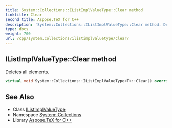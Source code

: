 ```yaml
---
title: System::Collections::IListImplValueType::Clear method
linktitle: Clear
second_title: Aspose.TeX for C++
description: 'System::Collections::IListImplValueType::Clear method. Deletes all elements in C++.'
type: docs
weight: 700
url: /cpp/system.collections/ilistimplvaluetype/clear/
---
```

## IListImplValueType::Clear method


Deletes all elements.

```cpp
virtual void System::Collections::IListImplValueType<T>::Clear() override
```

## See Also

* Class [IListImplValueType](../)
* Namespace [System::Collections](../../)
* Library [Aspose.TeX for C++](../../../)
